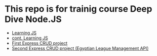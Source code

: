 # This repo is for trainig course Deep Dive Node.JS

- [Learning JS](./Task_1/)
- [cont. Learning JS](./Task_2/)
- [First Express CRUD project](./Task_3/)
- [Second Express CRUD project (Egyptian League Management API)](./Task_4/)

